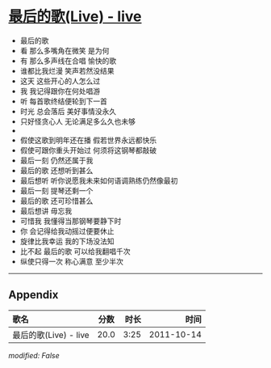 # [最后的歌(Live) - live](https://music.163.com/song?id=64226)

* 最后的歌
* 看  那么多嘴角在微笑  是为何
* 有  那么多声线在合唱  愉快的歌
* 谁都比我烂漫  笑声若然没结果
* 这天  这些开心的人怎么过
* 我  我记得跟你在何处唱游
* 听  每首歌终结便轮到下一首
* 时光  总会落后  美好事情没永久
* 只好怪贪心人  无论满足多么久也未够
* 
* 假使这歌到明年还在播  假若世界永远都快乐
* 假使可跟你重头开始过  何须将这钢琴都敲破
* 最后一刻  仍然还属于我
* 最后的歌  还想听到甚么
* 最后想听  听你说愿我未来如何语调熟练仍然像最初
* 最后一刻  提琴还剩一个
* 最后的歌  还可珍惜甚么
* 最后想讲  毋忘我
* 可惜我  我懂得当那钢琴要静下时
* 你  会记得给我动摇过便要休止
* 旋律比我幸运  我的下场没法知
* 比不起  最后的歌  可以给我翻唱千次
* 纵使只得一次  称心满意  至少半次


---

## Appendix

|歌名|分数|时长|时间|
|:---|:---:|---:|---:|
|最后的歌(Live) - live|20.0|3:25|2011-10-14

*modified: False*